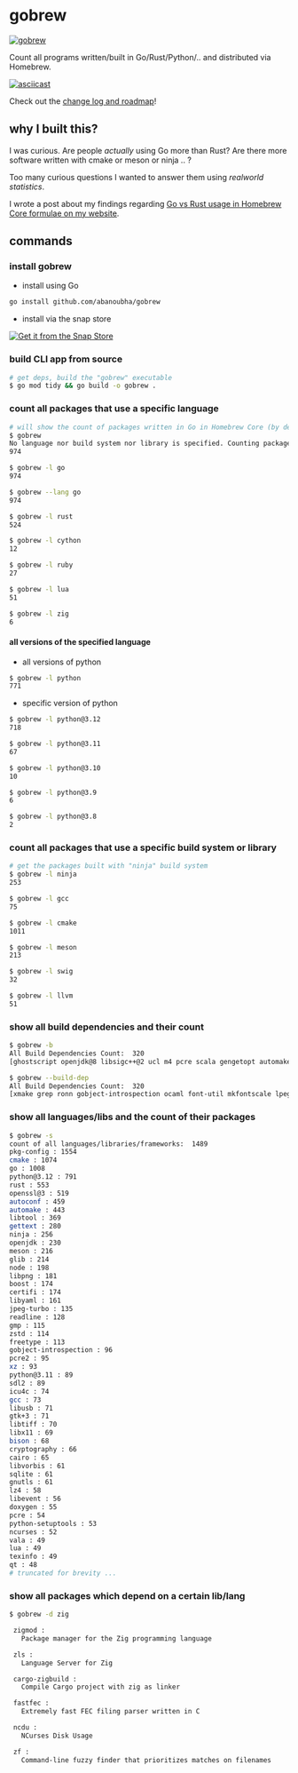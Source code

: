 # gobrew

[![gobrew](https://snapcraft.io/gobrew/badge.svg)](https://snapcraft.io/gobrew)

Count all programs written/built in Go/Rust/Python/.. and distributed via Homebrew.

[![asciicast](https://asciinema.org/a/674093.svg)](https://asciinema.org/a/674093)

Check out the [change log and roadmap](CHANGELOG.md)!

## why I built this?

I was curious. Are people _actually_ using Go more than Rust? Are there more software written with cmake or meson or ninja .. ?

Too many curious questions I wanted to answer them using _realworld statistics_.

I wrote a post about my findings regarding [Go vs Rust usage in Homebrew Core formulae on my website](https://abanoubhanna.com/posts/go-vs-rust-use-production/).

## commands

### install gobrew

- install using Go

```sh
go install github.com/abanoubha/gobrew
```

- install via the snap store

[![Get it from the Snap Store](https://snapcraft.io/static/images/badges/en/snap-store-white.svg)](https://snapcraft.io/gobrew)

### build CLI app from source

```sh
# get deps, build the "gobrew" executable
$ go mod tidy && go build -o gobrew .
```

### count all packages that use a specific language

```sh
# will show the count of packages written in Go in Homebrew Core (by default)
$ gobrew
No language nor build system nor library is specified. Counting packages built in Go (by default):
974

$ gobrew -l go
974

$ gobrew --lang go
974

$ gobrew -l rust
524

$ gobrew -l cython
12

$ gobrew -l ruby
27

$ gobrew -l lua
51

$ gobrew -l zig
6
```

#### all versions of the specified language

- all versions of python

```sh
$ gobrew -l python
771
```

- specific version of python

```sh
$ gobrew -l python@3.12
718

$ gobrew -l python@3.11
67

$ gobrew -l python@3.10
10

$ gobrew -l python@3.9
6

$ gobrew -l python@3.8
2
```

### count all packages that use a specific build system or library

```sh
# get the packages built with "ninja" build system
$ gobrew -l ninja
253

$ gobrew -l gcc
75

$ gobrew -l cmake
1011

$ gobrew -l meson
213

$ gobrew -l swig
32

$ gobrew -l llvm
51
```

### show all build dependencies and their count

```sh
$ gobrew -b
All Build Dependencies Count:  320
[ghostscript openjdk@8 libsigc++@2 ucl m4 pcre scala gengetopt automake ghc@9.6 tl-expected xmake libtool docbook-xsl perl cweb lua pyinvoke cmake swig coreutils imagemagick gperf spdlog gnu-tar libevent sphinx-doc gputils gsettings-desktop-schemas tcl-tk unifdef gi-docgen graphviz go-md2man nasm bind freetds json-glib xbyak rustup-init counterfeiter vulkan-loader cpptest cargo-bundle libelf mkfontscale cargo-c jinja2-cli tradcpp pnpm ocaml-findlib gtkmm tclap libx11 libgpg-error cairomm@1.14 pipenv llvm go@1.17 python@3.11 node gradle@6 libpq linux-headers@5.15 vim sip nlohmann-json protobuf dune nkf openssl@3 doctest ghc@8.10 gtk-doc yarn hidapi sbt mage dos2unix asciidoctor hpack gmp flatbuffers t1utils keystone ronn ocaml pandoc go@1.19 lzip miniupnpc xorgproto opam mvfst docbook2x texinfo cc65 libxkbfile gatsby-cli mdds protobuf@21 go cppunit mysql@5.7 linux-headers@4.4 glide python-setuptools ghc@8.6 ghc@9.2 gox lpeg node@14 ecl util-linux glm asciidoc go-bindata spirv-llvm-translator gpp boost gobject-introspection boost-build opencl-headers vala dub libetonyek valijson python@3.12 maven sdcc gnutls doxygen gnustep-make autoconf@2.13 socat breezy gcc mandoc jam llvm@16 luarocks ocaml@4 librsvg cereal mercurial erlang gzip intltool pillow numpy eigen ant glib extra-cmake-modules binutils texi2html xz bmake mk-configure cabal-install libatomic_ops help2man libuv vulkan-volk ghc@9.4 bash groff meson nginx nim google-sparsehash qt python@3.9 googletest autoconf-archive opus freetype ki18n httpd lndir docbook po4a gawk node@18 ruby tmux tlx libosmium gtk4 yasm qt@5 check wabt xmltoman bsdmake apr grep pyqt-builder pod2man ispc rsync cython re2c cpanminus pybind11 cscope cxxopts util-macros xcb-proto cli11 osinfo-db-tools ford apr-util fpc ifacemaker font-util yelp-tools python@3.10 libgcrypt ghc bazelisk go@1.20 pkg-config bat libwpg libxt openjdk@11 gnome-common pypy spice-protocol python-lxml byacc autoconf@2.69 scons texlive msgpack-cxx halibut uthash dtools rebar3 nettle libxslt openjdk flex pygobject3 glktermw lit helm gettext itstool shfmt zig antlr scdoc haskell-stack fmt molten-vk autoconf dmd clojure asio gnu-getopt crystal libarchive rapidjson xmlto gradle smake quickjs docutils w3m bison cmocka gnu-sed libconfig cpptoml mingw-w64 dotnet xa pyyaml desktop-file-utils make hevea lowdown cunit foma pangomm@2.46 go@1.18 gnupg poetry chafa emacs netsurf-buildsystem sassc rpcgen fontforge ocamlbuild ragel argp-standalone xtrans rust rustfmt ldc just glibmm@2.66 vulkan-headers libsodium mlton buildapp pcre2 libscrypt erlang@25 mockery mcpp repo mlkit ninja go@1.21 ccache luajit]

$ gobrew --build-dep
All Build Dependencies Count:  320
[xmake grep ronn gobject-introspection ocaml font-util mkfontscale lpeg ucl vulkan-volk yarn glib ragel libconfig mandoc xtrans bat libosmium automake flex xz fmt clojure cpanminus vulkan-loader docutils protobuf@21 jinja2-cli doxygen extra-cmake-modules gatsby-cli httpd halibut rustup-init ruby cargo-c crystal miniupnpc dtools dub node@14 gtkmm msgpack-cxx socat boost rustfmt cweb foma binutils wabt googletest libtool libxslt hpack asio meson poetry ifacemaker python-setuptools desktop-file-utils cxxopts glktermw byacc xbyak openjdk@11 uthash bind go-bindata graphviz argp-standalone protobuf eigen autoconf@2.69 gnu-getopt libgpg-error libpq ocaml@4 mockery libuv flatbuffers ghc@8.10 pangomm@2.46 coreutils emacs unifdef lndir cmake bsdmake dotnet librsvg libevent python@3.9 nettle mingw-w64 cli11 perl gmp freetds pybind11 openssl@3 rpcgen docbook xmltoman libgcrypt util-linux go@1.21 pyinvoke ocaml-findlib mysql@5.7 apr pod2man pandoc erlang@25 gnustep-make spirv-llvm-translator libxkbfile itstool rebar3 libetonyek libsigc++@2 pyqt-builder autoconf boost-build tcl-tk apr-util cscope autoconf-archive shfmt openjdk hidapi mvfst openjdk@8 tclap maven pcre2 breezy asciidoctor libwpg jam keystone valijson scdoc hevea mlton groff libelf bash opencl-headers osinfo-db-tools sip dos2unix gnutls xa ghc quickjs erlang chafa gperf vim antlr cunit pkg-config yasm lowdown netsurf-buildsystem go@1.18 pypy re2c lua gzip gnupg ghostscript nim docbook-xsl xmlto ldc counterfeiter yelp-tools xcb-proto bison mcpp pipenv rust python@3.11 imagemagick ispc tmux cairomm@1.14 gettext glm gcc pygobject3 ecl go@1.17 libx11 pcre gnu-tar libxt node scala util-macros python@3.10 node@18 freetype lzip swig vala m4 sassc ocamlbuild gsettings-desktop-schemas pnpm go-md2man gawk gnome-common go llvm pillow smake nkf ccache linux-headers@4.4 buildapp repo gtk4 cabal-install sphinx-doc xorgproto go@1.19 tlx ghc@9.4 ford ki18n doctest cpptoml po4a luarocks opus gi-docgen ghc@9.2 spice-protocol dune tl-expected gradle@6 tradcpp intltool mk-configure rsync libsodium glibmm@2.66 llvm@16 ant help2man qt check ghc@9.6 sdcc cpptest luajit json-glib gradle qt@5 texi2html docbook2x bmake fontforge autoconf@2.13 python-lxml vulkan-headers spdlog cc65 helm haskell-stack dmd just texinfo texlive cython gpp molten-vk cereal rapidjson nasm cmocka mlkit mage bazelisk gputils gtk-doc libscrypt asciidoc fpc gox nlohmann-json cppunit w3m mdds lit t1utils scons gengetopt google-sparsehash python@3.12 libatomic_ops gnu-sed zig sbt cargo-bundle pyyaml make ghc@8.6 numpy mercurial go@1.20 linux-headers@5.15 nginx glide ninja libarchive opam]
```

### show all languages/libs and the count of their packages

```sh
$ gobrew -s
count of all languages/libraries/frameworks:  1489
pkg-config : 1554
cmake : 1074
go : 1008
python@3.12 : 791
rust : 553
openssl@3 : 519
autoconf : 459
automake : 443
libtool : 369
gettext : 280
ninja : 256
openjdk : 230
meson : 216
glib : 214
node : 198
libpng : 181
boost : 174
certifi : 174
libyaml : 161
jpeg-turbo : 135
readline : 128
gmp : 115
zstd : 114
freetype : 113
gobject-introspection : 96
pcre2 : 95
xz : 93
python@3.11 : 89
sdl2 : 89
icu4c : 74
gcc : 73
libusb : 71
gtk+3 : 71
libtiff : 70
libx11 : 69
bison : 68
cryptography : 66
cairo : 65
libvorbis : 61
sqlite : 61
gnutls : 61
lz4 : 58
libevent : 56
doxygen : 55
pcre : 54
python-setuptools : 53
ncurses : 52
vala : 49
lua : 49
texinfo : 49
qt : 48
# truncated for brevity ...
```

### show all packages which depend on a certain lib/lang

```sh
$ gobrew -d zig

 zigmod :
   Package manager for the Zig programming language

 zls :
   Language Server for Zig

 cargo-zigbuild :
   Compile Cargo project with zig as linker

 fastfec :
   Extremely fast FEC filing parser written in C

 ncdu :
   NCurses Disk Usage

 zf :
   Command-line fuzzy finder that prioritizes matches on filenames
```
